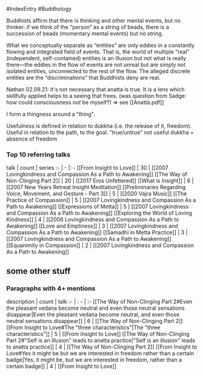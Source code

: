 #IndexEntry #Buddhology

Buddhists affirm that there is thinking and other mental events, but no thinker: if we think of the “person” as a string of beads, there is a succession of beads (momentary mental events) but no string.

What we conceptually separate as “entities” are only eddies in a constantly flowing and integrated field of events. That is, the world of multiple “real” (independent, self-contained) entities is an illusion but not what is really there—the eddies in the flow of events are not unreal but are simply not isolated entities, unconnected to the rest of the flow. The alleged discrete entities are the “discriminations” that Buddhists deny are real.

Nathan 02.09.21: It's not necessary that anatta is true. It is a lens which skillfully applied helps to a seeing that frees. (was question from Sadge: how could consciousness _not_ be myself?) => see [[Anattā.pdf]]

I form a thingness around a "thing".

Usefulness is defined in relation to dukkha (i.e. the release of it, freedom). Useful in relation to the path, to the goal.
"true/untrue" not useful
dukkha = absence of freedom

### Top 10 referring talks
talk | count | series
:- | - |: -
[[From Insight to Love]] | 30 | [[2007 Lovingkindness and Compassion As a Path to Awakening]]
[[The Way of Non-Clinging Part 2]] | 20 | [[2017 Eros Unfettered]]
[[What is Insight]] | 6 | [[2007 New Years Retreat Insight Meditation]]
[[Preliminaries Regarding Voice, Movement, and Gesture - Part 3]] | 5 | [[2020 Vajra Music]]
[[The Practice of Compassion]] | 5 | [[2007 Lovingkindness and Compassion As a Path to Awakening]]
[[Expressions of Metta]] | 5 | [[2007 Lovingkindness and Compassion As a Path to Awakening]]
[[Exploring the World of Loving Kindness]] | 4 | [[2008 Lovingkindness and Compassion As a Path to Awakening]]
[[Love and Emptiness]] | 3 | [[2007 Lovingkindness and Compassion As a Path to Awakening]]
[[Samadhi in Metta Practice]] | 3 | [[2007 Lovingkindness and Compassion As a Path to Awakening]]
[[Equanimity in Compassion]] | 2 | [[2007 Lovingkindness and Compassion As a Path to Awakening]]

## some other stuff

### Paragraphs with 4+ mentions
description | count | talk
:- | : - | :-
[[The Way of Non-Clinging Part 2#Even the pleasant vedana become neutral and even those neutral sensations disappear\|Even the pleasant vedana become neutral, and even those neutral sensations disappear]] | 6 | [[The Way of Non-Clinging Part 2]]
[[From Insight to Love#The "three characteristics"\|The "three characteristics"]] | 5 | [[From Insight to Love]]
[[The Way of Non-Clinging Part 2#"Self is an illusion" leads to anatta practice\|"Self is an illusion" leads to anatta practice]] | 4 | [[The Way of Non-Clinging Part 2]]
[[From Insight to Love#Yes it might be but we are interested in freedom rather than a certain badge\|Yes, it might be, but we are interested in freedom, rather than a certain badge]] | 4 | [[From Insight to Love]]

